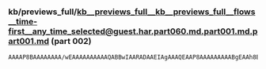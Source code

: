 ### kb/previews_full/kb__previews_full__kb__previews_full__flows__time-first__any_time_selected@guest.har.part060.md.part001.md.part001.md (part 002)

```md
AAAAP8BAAAAAAAA/wEAAAAAAAAAAQABBwIAARADAAEIAgAAAQEAAP8AAAAAAAAABgEAAh8EAAEAAQABAwEAAP8AAAAAAAAABAAAAAEBAAMfBAAABAEAAAAAAAD/AAAB
```

```
